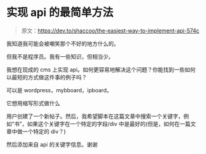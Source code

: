 # 实现 api 的最简单方法

> 原文：<https://dev.to/shaccoo/the-easiest-way-to-implement-api-574c>

我知道我可能会被嘲笑那个不好的地方什么的。

但我不是程序员。我有一些知识，但相当少。

我想在现成的 cms 上实现 api。如何更容易地解决这个问题？你能找到一些如何以最短的方式做这件事的例子吗？

可以是 wordpress，mybboard，ipboard。

它想用缩写形式做什么

用户创建了一个新帖子。然后，我希望脚本在这篇文章中搜索一个关键字，例如“书”，如果这个关键字在一个特定的字段/div 中是最好的(但是，如何在一篇文章中做一个特定的 div？)

然后添加来自 api 的关键字信息。谢谢